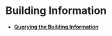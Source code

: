 # Building Information<a name="EN-US_TOPIC_0084581313"></a>

-   **[Querying the Building Information](querying-the-building-information.md)**  


